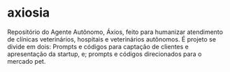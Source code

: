 # axiosia
Repositório do Agente Autônomo, Áxios, feito para humanizar atendimento de clínicas veterinários, hospitais e veterinários autônomos. É projeto se divide em dois: Prompts e códigos para captação de clientes e apresentação da startup, e; prompts e códigos direcionados para o mercado pet.
